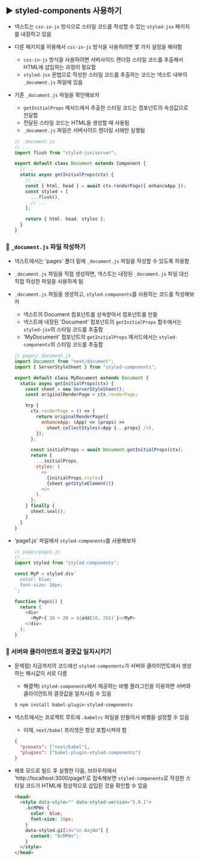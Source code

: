 ## ▶ styled-components 사용하기

- 넥스트는 `css-in-js` 방식으로 스타일 코드를 작성할 수 있는 `styled-jsx` 패키지를 내장하고 있음
- 다른 패키지를 이용해서 `css-in-js` 방식을 사용하려면 몇 가지 설정을 해야함

  - `css-in-js` 방식을 사용하려면 서버사이드 렌더링 스타일 코드를 추출해서 HTML에 삽입하는 과정이 필요함
  - `styled-jsx` 문법으로 작성한 스타일 코드를 추출하는 코드는 넥스트 내부의 `_document.js` 파일에 있음

- 기존 `_document.js` 파일을 확인해보자

  - `getInitialProps` 메서드에서 추출한 스타일 코드는 컴포넌트의 속성값으로 전달함
  - 전달된 스타일 코드는 HTML을 생성할 때 사용됨
  - `_document.js` 파일은 서버사이드 렌더링 시에만 실행됨

  ```js
  // _document.js
  // ...
  import flush from "styled-jsx/server";

  export default class Document extends Component {
    // ...
    static async getInitialProps(ctx) {
      // ...
      const { html, head } = await ctx.renderPage({ enhanceApp });
      const styled = [
        ...flush(),
        // ...
      ];

      return { html, head, styles };
    }
  }
  ```

### 🔹 `_document.js` 파일 작성하기

- 넥스트에서는 'pages' 폴더 밑에 `_document.js` 파일을 작성할 수 있도록 허용함
- `_document.js` 파일을 직접 생성하면, 넥스트는 내장된 `_document.js` 파일 대신 직접 작성한 파일을 사용하게 됨

- `_document.js` 파일을 생성하고, `styled-components`를 사용하는 코드를 작성해보자

  - 넥스트의 Document 컴포넌트를 상속받아서 컴포넌트를 만듦
  - 넥스트에 내장된 'Document' 컴포넌트의 `getInitialProps` 함수에서는 `styled-jsx`의 스타일 코드를 추출함
  - 'MyDocument' 컴포넌트의 `getInitialProps` 메서드에서는 `styled-components`의 스타일 코드를 추출함

  ```js
  // pages/_document.js
  import Document from "next/document";
  import { ServerStyleSheet } from "styled-components";

  export default class MyDocument extends Document {
    static async getInitialProps(ctx) {
      const sheet = new ServerStyleSheet();
      const originalRenderPage = ctx.renderPage;

      try {
        ctx.renderPage = () => {
          return originalRenderPage({
            enhanceApp: (App) => (props) =>
              sheet.collectStyles(<App {...props} />),
          });
        };

        const initialProps = await Document.getInitialProps(ctx);
        return {
          ...initialProps,
          styles: (
            <>
              {initialProps.styles}
              {sheet.getStyleElement()}
            </>
          ),
        };
      } finally {
        sheet.seal();
      }
    }
  }
  ```

- 'page1.js' 파일에서 `styled-components`를 사용해보자

  ```js
  // pages/page1.js
  // ...
  import styled from "styled-components";

  const MyP = styled.div`
    color: blue;
    font-size: 18px;
  `;

  function Page1() {
    return (
      <div>
        <MyP>{`10 + 20 = ${add(10, 20)}`}</MyP>
      </div>
    );
  }
  ```

### 🔹 서버와 클라이언트의 결괏값 일치시키기

- 문제점) 지금까지의 코드에선 `styled-components`가 서버와 클라이언트에서 생성하는 해시값이 서로 다름

  - 해결책) `styled-components`에서 제공하는 바벨 플러그인을 이용하면 서버와 클라이언트의 결괏값을 일치시킬 수 있음

  ```bash
  $ npm install babel-plugin-styled-components
  ```

- 넥스트에서는 프로젝트 루트에 `.babelrc` 파일을 만들어서 바벨을 설정할 수 있음

  - 이때, `next/babel` 프리셋은 항상 포함시켜야 함

  ```json
  {
    "presets": ["next/babel"],
    "plugins": ["babel-plugin-styled-components"]
  }
  ```

- 배포 모드로 빌드 후 실행한 다음, 브라우저에서 'http://localhost:3000/page1'로 접속해보면 `styled-components`로 작성한 스타일 코드가 HTML에 정상적으로 삽입된 것을 확인할 수 있음

  ```html
  <head>
    <style data-style="" data-styled-version="5.0.1">
      .bcMPWx {
        color: blue;
        font-size: 18px;
      }
      data-styled.g1[id="sc-AxjAm"] {
        content: "bcMPWx";
      }
    </style>
  </head>
  ```
